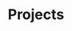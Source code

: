 ---
layout: post-index
title: Projects
tags: [projects, software, technology]
modified: 2015-03-24
comments: false
share: false
category: projects
---